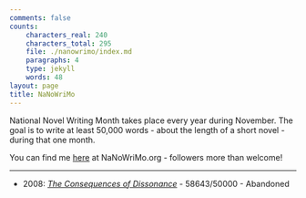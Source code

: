 ```yaml
---
comments: false
counts:
    characters_real: 240
    characters_total: 295
    file: ./nanowrimo/index.md
    paragraphs: 4
    type: jekyll
    words: 48
layout: page
title: NaNoWriMo
---
```


National Novel Writing Month takes place every year during November.  The goal is to write at least 50,000 words - about the length of a short novel - during that one month.

You can find me [here](http://nanowrimo.org/participants/makyo) at NaNoWriMo.org - followers more than welcome!

-----

* 2008: [*The Consequences of Dissonance*](2008) - 58643/50000 - Abandoned
